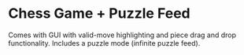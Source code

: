 # Chess Game + Puzzle Feed

Comes with GUI with valid-move highlighting and piece drag and drop functionality.
Includes a puzzle mode (infinite puzzle feed).
